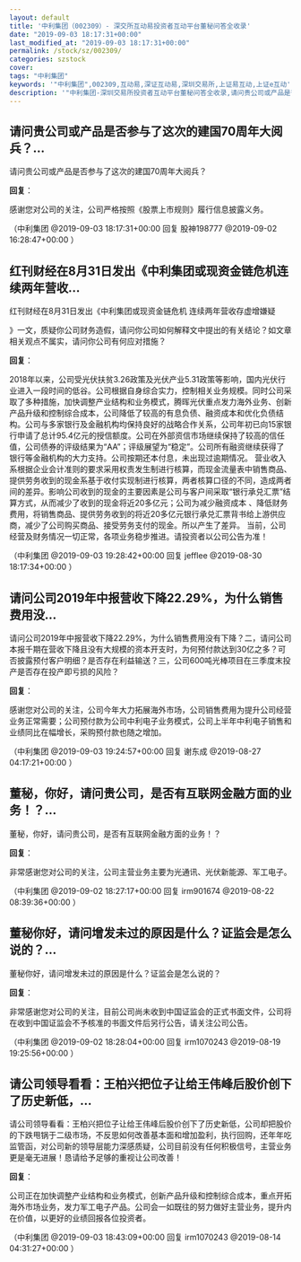 ```yaml
---
layout: default
title: '中利集团（002309）- 深交所互动易投资者互动平台董秘问答全收录'
date: "2019-09-03 18:17:31+00:00"
last_modified_at: "2019-09-03 18:17:31+00:00"
permalink: /stock/sz/002309/
categories: szstock
cover: 
tags: "中利集团"
keywords: '"中利集团",002309,互动易,深证互动易,深圳交易所,上证易互动,上证e互动'
description: '"中利集团-深圳交易所投资者互动平台董秘问答全收录,请问贵公司或产品是否参与了这次的建国70周年大阅兵？"'
---
```


## 请问贵公司或产品是否参与了这次的建国70周年大阅兵？...

请问贵公司或产品是否参与了这次的建国70周年大阅兵？

**回复**：

感谢您对公司的关注，公司严格按照《股票上市规则》履行信息披露义务。 

（中利集团  @2019-09-03 18:17:31+00:00 回复 股神198777  @2019-09-02 16:28:47+00:00 ）

## 红刊财经在8月31日发出《中利集团或现资金链危机连续两年营收...

红刊财经在8月31日发出《中利集团或现资金链危机 连续两年营收存虚增嫌疑

》一文，质疑你公司财务造假，请问你公司如何解释文中提出的有关结论？如文章相关观点不属实，请问你公司有何应对措施？

**回复**：

2018年以来，公司受光伏扶贫3.26政策及光伏产业5.31政策等影响，国内光伏行业进入一段时间的低谷。公司根据自身综合实力，控制相关业务规模。同时公司采取了多种措施，加快调整产业结构和业务模式，腾晖光伏重点发力海外业务、创新产品升级和控制综合成本，公司降低了较高的有息负债、融资成本和优化负债结构。公司与多家银行及金融机构均保持良好的战略合作关系，公司年初已向15家银行申请了总计95.4亿元的授信额度。公司在外部资信市场继续保持了较高的信任值，公司债券的评级结果为“AA”；评级展望为“稳定”。公司所有融资继续获得了银行等金融机构的大力支持。公司按期还本付息，未出现过逾期情况。
  营业收入系根据企业会计准则的要求采用权责发生制进行核算，而现金流量表中销售商品、提供劳务收到的现金系基于收付实现制进行核算，两者核算口径的不同，造成两者间的差异。影响公司收到的现金的主要因素是公司与客户间采取“银行承兑汇票”结算方式，从而减少了收到的现金将近20多亿元；公司为减少融资成本 、降低财务费用，将销售商品、提供劳务收到的将近20多亿元银行承兑汇票背书给上游供应商，减少了公司购买商品、接受劳务支付的现金。所以产生了差异。
  当前，公司经营及财务情况一切正常，各项业务稳步推进。请投资者以公司公告为准！ 

（中利集团  @2019-09-03 19:28:42+00:00 回复 jefflee  @2019-08-30 18:17:34+00:00 ）

## 请问公司2019年中报营收下降22.29%，为什么销售费用没...

请问公司2019年中报营收下降22.29%，为什么销售费用没有下降？二，请问公司本报千期在营收下降且没有大规模的资本开支时，为何预付款达到30亿之多？可否披露预付客户明细？是否存在利益输送？三，公司600吨光棒项目在三季度末投产是否存在投产即亏损的风险？

**回复**：

感谢您对公司的关注，公司今年大力拓展海外市场，公司销售费用为提升公司经营业务正常需要；公司预付款为公司中利电子业务模式，公司上半年中利电子销售和业绩同比在幅增长，采购预付款也随之增加。 

（中利集团  @2019-09-03 19:24:57+00:00 回复 谢东成  @2019-08-27 04:17:21+00:00 ）

## 董秘，你好，请问贵公司，是否有互联网金融方面的业务！？...

董秘，你好，请问贵公司，是否有互联网金融方面的业务！？

**回复**：

非常感谢您对公司的关注，公司主营业务主要为光通讯、光伏新能源、军工电子。 

（中利集团  @2019-09-02 18:27:17+00:00 回复 irm901674  @2019-08-22 08:39:36+00:00 ）

## 董秘你好，请问增发未过的原因是什么？证监会是怎么说的？...

董秘你好，请问增发未过的原因是什么？证监会是怎么说的？

**回复**：

非常感谢您对公司的关注，目前公司尚未收到中国证监会的正式书面文件，公司将在收到中国证监会不予核准的书面文件后另行公告，请关注公司公告。 

（中利集团  @2019-09-02 18:28:04+00:00 回复 irm1070243  @2019-08-19 19:25:56+00:00 ）

## 请公司领导看看：王柏兴把位子让给王伟峰后股价创下了历史新低，...

请公司领导看看：王柏兴把位子让给王伟峰后股价创下了历史新低，公司却把股价的下跌甩锅于二级市场，不反思如何改善基本面和增加盈利，执行回购，还年年吃监管函，对公司新的领导层能力深感质疑，公司目前没有任何积极信号，主营业务更是毫无进展！恳请给予足够的重视让公司改善！

**回复**：

公司正在加快调整产业结构和业务模式，创新产品升级和控制综合成本，重点开拓海外市场业务，发力军工电子产品。公司会一如既往的努力做好主营业务，提升内在价值，以更好的业绩回报各位投资者。 

（中利集团  @2019-09-03 18:43:09+00:00 回复 irm1070243  @2019-08-14 04:31:27+00:00 ）

